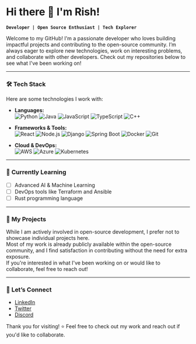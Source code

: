 # Hi there 👋 I'm Rish!

**`Developer | Open Source Enthusiast | Tech Explorer`**

Welcome to my GitHub! I'm a passionate developer who loves building impactful projects and contributing to the open-source community. I’m always eager to explore new technologies, work on interesting problems, and collaborate with other developers. Check out my repositories below to see what I've been working on!

---

### 🛠️ **Tech Stack**

Here are some technologies I work with:

- **Languages:**  
  ![Python](https://img.shields.io/badge/-Python-3776AB?logo=python&logoColor=white&style=for-the-badge)
  ![Java](https://img.shields.io/badge/-Java-007396?logo=java&logoColor=white&style=for-the-badge)
  ![JavaScript](https://img.shields.io/badge/-JavaScript-F7DF1E?logo=javascript&logoColor=black&style=for-the-badge)
  ![TypeScript](https://img.shields.io/badge/-TypeScript-007ACC?logo=typescript&logoColor=white&style=for-the-badge)
  ![C++](https://img.shields.io/badge/-C++-00599C?logo=cplusplus&logoColor=white&style=for-the-badge)

- **Frameworks & Tools:**  
  ![React](https://img.shields.io/badge/-React-61DAFB?logo=react&logoColor=white&style=for-the-badge)
  ![Node.js](https://img.shields.io/badge/-Node.js-339933?logo=nodedotjs&logoColor=white&style=for-the-badge)
  ![Django](https://img.shields.io/badge/-Django-092E20?logo=django&logoColor=white&style=for-the-badge)
  ![Spring Boot](https://img.shields.io/badge/-Spring%20Boot-6DB33F?logo=springboot&logoColor=white&style=for-the-badge)
  ![Docker](https://img.shields.io/badge/-Docker-2496ED?logo=docker&logoColor=white&style=for-the-badge)
  ![Git](https://img.shields.io/badge/-Git-F05032?logo=git&logoColor=white&style=for-the-badge)

- **Cloud & DevOps:**  
  ![AWS](https://img.shields.io/badge/-AWS-232F3E?logo=amazonaws&logoColor=white&style=for-the-badge)
  ![Azure](https://img.shields.io/badge/-Azure-0078D4?logo=microsoftazure&logoColor=white&style=for-the-badge)
  ![Kubernetes](https://img.shields.io/badge/-Kubernetes-326CE5?logo=kubernetes&logoColor=white&style=for-the-badge)

---

### 🌱 **Currently Learning**
- [ ] Advanced AI & Machine Learning
- [ ] DevOps tools like Terraform and Ansible
- [ ] Rust programming language

---

### 🚀 **My Projects**
While I am actively involved in open-source development, I prefer not to showcase individual projects here.  
Most of my work is already publicly available within the open-source community, and I find satisfaction in contributing without the need for extra exposure.  
If you're interested in what I've been working on or would like to collaborate, feel free to reach out!

---

### 🤝 **Let’s Connect**
- [LinkedIn](https://www.linkedin.com/in/rish-kumar-487472237/)
- [Twitter](https://twitter.com/Rish16_02)
- [Discord](https://discord.com/2660)


Thank you for visiting! ⭐ Feel free to check out my work and reach out if you'd like to collaborate.
